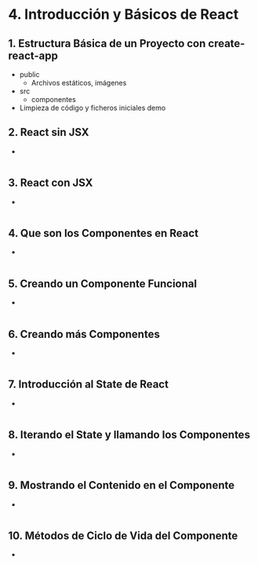 # 4. Introducción y Básicos de React

## 1. Estructura Básica de un Proyecto con create-react-app
- public
    - Archivos estáticos, imágenes
- src
    - componentes
- Limpieza de código y ficheros iniciales demo

## 2. React sin JSX
- 
```js
```
## 3. React con JSX
- 
```js
```
## 4. Que son los Componentes en React
- 
```js
```
## 5. Creando un Componente Funcional
- 
```js
```
## 6. Creando más Componentes
- 
```js
```
## 7. Introducción al State de React
- 
```js
```
## 8. Iterando el State y llamando los Componentes
- 
```js
```
## 9. Mostrando el Contenido en el Componente
- 
```js
```
## 10. Métodos de Ciclo de Vida del Componente
- 
```js
```
